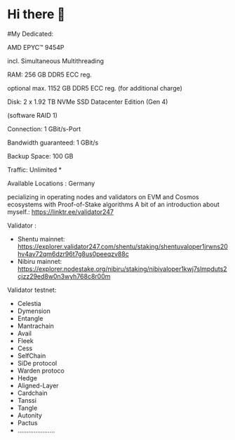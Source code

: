 # Hi there 👋

#My Dedicated:

AMD EPYC™ 9454P

incl. Simultaneous Multithreading

RAM:	256 GB DDR5 ECC reg.

optional max. 1152 GB DDR5 ECC reg. (for additional charge)

Disk:	2 x 1.92 TB NVMe SSD Datacenter Edition (Gen 4)

(software RAID 1)

Connection:	1 GBit/s-Port

Bandwidth guaranteed:	1 GBit/s

Backup Space:	100 GB

Traffic:	Unlimited *

Available Locations	: Germany


pecializing in operating nodes and validators on EVM and Cosmos ecosystems with Proof-of-Stake algorithms
A bit of an introduction about myself.: https://linktr.ee/validator247

Validator :
- Shentu mainnet: https://explorer.validator247.com/shentu/staking/shentuvaloper1jrwns20hv4av72qm6dzr96t7g8us0peeqzv88c
- Nibiru mainnet: https://explorer.nodestake.org/nibiru/staking/nibivaloper1kwj7slmpduts2cjzz29ed8w0n3wyh768c8r00m

Validator testnet:
- Celestia
- Dymension
- Entangle
- Mantrachain
- Avail
- Fleek
- Cess
- SelfChain
- SiDe protocol
- Warden protoco
- Hedge
- Aligned-Layer
- Cardchain
- Tanssi
- Tangle
- Autonity
- Pactus
- .....................


